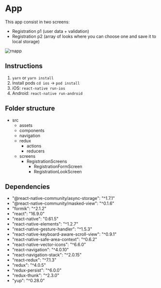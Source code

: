 # App
This app consist in two screens:
- Registration p1 (user data + validation)
- Registration p2 (array of looks where you can choose one and save it to local storage)

![rnapp](https://user-images.githubusercontent.com/2034112/73492059-afad2b00-438e-11ea-90d6-ac6f4194cdb9.png)

## Instructions

 1. `yarn` or `yarn install`
 2. Install pods `cd ios` -> `pod install`
 3. iOS: `react-native run-ios`
 4. Android: `react-native run-android`

## Folder structure

 - src
	 - assets
	 - components
	 - navigation
	 - redux
		 - actions
		 - reducers
	- screens
		- RegistrationScreens
			- RegistrationFormScreen
			- RegistrationLookScreen

## Dependencies

 - "@react-native-community/async-storage": "^1.7.1"
 - "@react-native-community/masked-view": "^0.1.6"
 - "formik": "^2.1.2"
 - "react": "16.9.0"
 - "react-native": "0.61.5"
 - "react-native-elements": "^1.2.7"
 - "react-native-gesture-handler": "^1.5.3"
 - "react-native-keyboard-aware-scroll-view": "^0.9.1"
 - "react-native-safe-area-context": "^0.6.2"
 - "react-native-vector-icons": "^6.6.0"
 - "react-navigation": "^4.0.10"
 - "react-navigation-stack": "^2.0.15"
 - "react-redux": "^7.1.3"
 - "redux": "^4.0.5"
 - "redux-persist": "^6.0.0"
 - "redux-thunk": "^2.3.0"
 - "yup": "^0.28.0"
